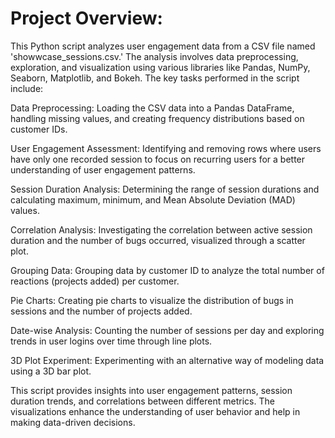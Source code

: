 # Project Overview:

This Python script analyzes user engagement data from a CSV file named 'showwcase_sessions.csv.' The analysis involves data preprocessing, exploration, and visualization using various libraries like Pandas, NumPy, Seaborn, Matplotlib, and Bokeh. The key tasks performed in the script include:

Data Preprocessing: Loading the CSV data into a Pandas DataFrame, handling missing values, and creating frequency distributions based on customer IDs.

User Engagement Assessment: Identifying and removing rows where users have only one recorded session to focus on recurring users for a better understanding of user engagement patterns.

Session Duration Analysis: Determining the range of session durations and calculating maximum, minimum, and Mean Absolute Deviation (MAD) values.

Correlation Analysis: Investigating the correlation between active session duration and the number of bugs occurred, visualized through a scatter plot.

Grouping Data: Grouping data by customer ID to analyze the total number of reactions (projects added) per customer.

Pie Charts: Creating pie charts to visualize the distribution of bugs in sessions and the number of projects added.

Date-wise Analysis: Counting the number of sessions per day and exploring trends in user logins over time through line plots.

3D Plot Experiment: Experimenting with an alternative way of modeling data using a 3D bar plot.

This script provides insights into user engagement patterns, session duration trends, and correlations between different metrics. The visualizations enhance the understanding of user behavior and help in making data-driven decisions.
